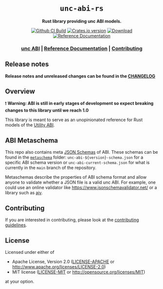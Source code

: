 <div align="center">

  <h1><code>unc-abi-rs</code></h1>

  <p>
    <strong>Rust library providing unc ABI models.</strong>
  </p>

  <p>
    <a href="https://github.com/unc/unc-abi-rs/actions/workflows/test.yml?query=branch%3Amain"><img src="https://github.com/unc/unc-abi-rs/actions/workflows/test.yml/badge.svg" alt="Github CI Build" /></a>
    <a href="https://crates.io/crates/unc-abi"><img src="https://img.shields.io/crates/v/unc-abi.svg?style=flat-square" alt="Crates.io version" /></a>
    <a href="https://crates.io/crates/unc-abi"><img src="https://img.shields.io/crates/d/unc-abi.svg?style=flat-square" alt="Download" /></a>
    <a href="https://docs.rs/unc-abi"><img src="https://docs.rs/unc-abi/badge.svg" alt="Reference Documentation" /></a>
  </p>

  <h3>
      <a href="https://github.com/unc/abi">unc ABI</a>
      <span> | </span>
      <a href="https://docs.rs/unc-abi">Reference Documentation</a>
      <span> | </span>
      <a href="#contributing">Contributing</a>
  </h3>
</div>

## Release notes

**Release notes and unreleased changes can be found in the [CHANGELOG](CHANGELOG.md)**

## Overview

❗ **Warning: ABI is still in early stages of development so expect breaking changes to this library until we reach 1.0**

This library is meant to serve as an unopinionated reference for Rust models of the [Utility ABI](https://github.com/unc/abi).

## ABI Metaschema

This repo also contains meta [JSON Schemas](https://json-schema.org/) of ABI. These schemas can be found in the [`metaschema`](/metaschema) folder: `unc-abi-${version}-schema.json` for a specific ABI schema version or `unc-abi-current-schema.json` for what is currently in the `main` branch of the repository.

Metaschemas describe the properties of ABI schema format and allow anyone to validate whether a JSON file is a valid unc ABI. For example, one could use an online validator like <https://www.jsonschemavalidator.net/> or a library such as [ajv](https://github.com/ajv-validator/ajv).

## Contributing

If you are interested in contributing, please look at the [contributing guidelines](CONTRIBUTING.md).

## License

Licensed under either of

* Apache License, Version 2.0
   ([LICENSE-APACHE](LICENSE-APACHE) or <http://www.apache.org/licenses/LICENSE-2.0>)
* MIT license
   ([LICENSE-MIT](LICENSE-MIT) or <http://opensource.org/licenses/MIT>)

at your option.
